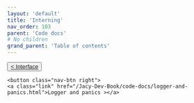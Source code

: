 ```yaml
---
layout: 'default'
title: 'Interning'
nav_order: 103
parent: 'Code docs'
# No children
grand_parent: 'Table of contents'
---
```



<div class="nav-btn-block">
    <button class="nav-btn left">
    <a class="link" href="/Jacy-Dev-Book/code-docs/interface.html">< Interface</a>
</button>

    <button class="nav-btn right">
    <a class="link" href="/Jacy-Dev-Book/code-docs/logger-and-panics.html">Logger and panics ></a>
</button>

</div>
